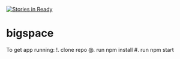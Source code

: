 [![Stories in Ready](https://badge.waffle.io/BigSpace/bigspace.png?label=ready&title=Ready)](https://waffle.io/BigSpace/bigspace)
# bigspace

To get app running:
  !. clone repo
  @. run npm install
  #. run npm start
